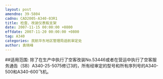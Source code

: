 ```yaml
---
layout: post
amendno: 39-5804
cadno: CAD2005-A340-03R1
title: 检查、改装仪表板支架
date: 2007-11-15 00:00:00 +0800
effdate: 2007-11-20 00:00:00 +0800
tag: A340
categories: 民航华东地区管理局适航审定处
author: 袁晓峰
---
```


##适用范围:
除了在生产中执行了空客改装No.53446或者在营运中执行了空客服务通告（SB）A340-25-5075修订3的，所有经审定的型号和所有序列号的A340-500和A340-600飞机。

